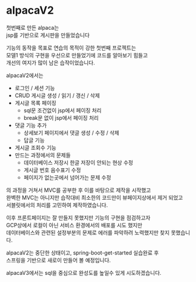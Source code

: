 # alpacaV2  

첫번째로 만든 alpaca는  
jsp를 기반으로 게시판을 만들었습니다  

기능의 동작을 목표로 연습의 목적이 강한 첫번째 프로젝트는  
모델1 방식의 구현을 우선으로 만들었기에 코드를 알아보기 힘들고  
개선의 여지가 많이 남은 습작이었습니다.  

alpacaV2에서는  

* 로그인 / 세션 기능  
* CRUD 게시글 생성 / 읽기 / 갱신 / 삭제  
* 게시글 목록 페이징  
    * sql문 조건없이 jsp에서 페이징 처리  
    * break문 없이 jsp에서 페이징 처리  
* 댓글 기능 추가  
    * 상세보기 페이지에서 댓글 생성 / 수정 / 삭제  
    * 답글 기능  
* 게시글 조회수 기능  
* 만드는 과정에서의 문제들  
    * 데이터베이스 저장시 한글 저장이 안되는 현상 수정  
    * 게시글 번호 음수표기 수정  
    * 페이지가 없는곳에서 넘어가는 문제 수정  

의 과정을 거쳐서 MVC를 공부한 후 이를 바탕으로 제작을 시작했고  
완벽한 MVC는 아니지만 습작대비 최소한의 코드만이 뷰페이지상에서 제거 되었고  
서블릿에서의 처리를 고민하여 제작하였습니다.  

이후 프론트페이지는 잘 만들지 못했지만 기능의 구현을 점검하고자  
GCP상에서 로컬이 아닌 서비스 환경에서의 배포를 시도 했지만  
데이터베이스와 관련된 설정부분의 문제로 에러를 파악하려 노력했지만 찾지 못했습니다.  

alpacaV2는 중단한 상태이고, spring-boot-get-started 실습완료 후  
스프링을 기반으로 새로이 만들어 볼 예정입니다.  

alpacaV3에서는 sql을 중심으로 완성도를 높일수 있게 시도하겠습니다.
